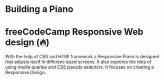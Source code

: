 # Building a Piano

# freeCodeCamp Responsive Web design (🔥)

With the help of CSS and HTMl framework a Responsive Piano is designed that adjusts itself in different-sized screens. It also explores the idea of using media queries and CSS pseudo selectors. It focuses on creating a Responsive Design.